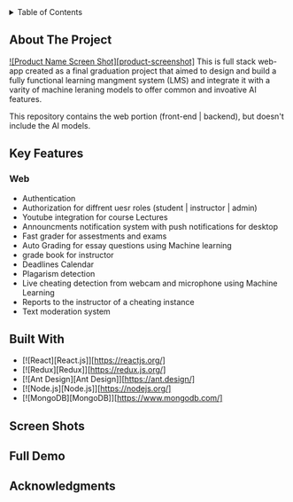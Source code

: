 <details>
  <summary>Table of Contents</summary>
  <ol>
    <li><a href="#about-the-project">About The Project</a></li>
    <li><a href="#key-featues">Key Features</a></li>
    <li><a href="#built-with">Built With</a></li>
    <li><a href="#screen-shots">Screen Shots</a></li>
    <li><a href="#full-demo">Full Demo</a></li>
    <li><a href="#acknowledgments">Acknowledgments</a></li>
  </ol>
</details>

## About The Project
[![Product Name Screen Shot][product-screenshot]](https://example.com)
This is full stack web-app created as a final graduation project that aimed to design and build a fully functional learning mangment system (LMS) and integrate it with a varity of machine leraning models to offer common and invoative AI features.

This repository contains the web portion (front-end | backend), but doesn't include the AI models.

## Key Features
### Web
* Authentication
* Authorization for diffrent uesr roles (student | instructor | admin)
* Youtube integration for course Lectures
* Announcments notification system with push notifications for desktop
* Fast grader for assestments and exams
* Auto Grading for essay questions using Machine learning
* grade book for instructor
* Deadlines Calendar
* Plagarism detection
* Live cheating detection from webcam and microphone using Machine Learning
* Reports to the instructor of a cheating instance
* Text moderation system


## Built With
* [![React][React.js]][https://reactjs.org/] 
* [![Redux][Redux]][https://redux.js.org/] 
* [![Ant Design][Ant Design]][https://ant.design/]
* [![Node.js][Node.js]][https://nodejs.org/] 
* [![MongoDB][MongoDB]][https://www.mongodb.com/]

## Screen Shots

## Full Demo

## Acknowledgments
